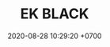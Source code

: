 ---
layout: teamCard3
permalink: /team/:title.html
categories: LA2024JN LIN1  LIN3  LIN5 LIN6 LIN7 LIN8 LIN9 LIN10 LIN11
maincover: /assets/logos/EKBLACK.png
puntosLJMAYO24: 17
date: 2020-08-28 10:29:20 +0700
title: EK BLACK
route: /liga-naranja
tag: johto042024
color: black
puntosLJ202404: 12
grupo: sur
background: '#F16C38'
cover: /assets/backCard.png
team: EK BLACK
ID: EK BLACK
puntos: 12
pj: 10
dia: 25
hora: '22:10'
#PARTIDO 1
j1: RONDA 1
bg1: rock rock
p1: LOT 
r1: 1
pp1: EK BLACK
rr1: 2
pt1: 2
pj1: 1
#PARTIDO 2
j2: RONDA 2
p2: 7DS
pp2: EK BLACK
bg2: rock rock
r2: 0
rr2: 3
pt2: 3
pj2: 1
#PARTIDO 3
j3: RONDA 3
p3: EK BLACK
pp3: TSA
bg3: rock
r3: 1
rr3: 2
pt3: 1
pj3: 1
#PARTIDO 4
j4: RONDA 4
p4: EK BLACK
pp4: DESCANSO
bg4: rock 
r4: 
rr4: 
pt4: 0
pj4: 0
#PARTIDO 5
j5: RONDA 5
p5: TEAM AQUA
pp5: EK BLACK
bg5: rock 
r5: 3
rr5: 0
pt5: 0
pj5: 1
#PARTIDO 6
j6: RONDA 6
p6: IL REBORN
pp6: EK BLACK
bg6: rock 
r6: 2
rr6: 1
pt6: 1
pj6: 1
#PARTIDO 7
j7: RONDA 7
p7:  LEGION P&S
pp7: EK BLACK
bg7: rock 
r7: 3
rr7: 0
pt7: 0
pj7: 1
#PARTIDO 8
j8: RONDA 8
p8:  LEGION MEW
pp8: EK BLACK
bg8: rock 
r8: 3
rr8: 0
pt8: 0
pj8: 1
#PARTIDO 9
j9: RONDA 9
p9: EK BLACK
pp9: STAR-TEC
bg9: rock
r9: 2
rr9: 1
pt9: 2
pj9: 1
#PARTIDO 10
j10: RONDA 10
p10: POA GIRLS
pp10: EK BLACK
bg10: rock 
r10: 3
rr10: 0
pt10: 0
pj10: 1
#PARTIDO 11
j11: RONDA 11
p11: RISING STARS
pp11: EK BLACK
bg11: rock 
r11: 0
rr11: 3
pt11: 3
pj11: 1
stream: <i class="fa-brands fa-twitch text-white"></i>
dia: 25
hora: '21:10'
# pj: 11
# pt1: 1
# pt2: 3
# pt3: 2
# pt4: 3
# pt5: 0
# pt6: 3
# pt7: 0
# pt8: 1
# pt9: 0
# pt10: 1
# pt11: 3
# p1: ZODIAC
# r1: 2
# bg1: rock bg-warning
# rr1: 1
# pp1: DFS DMD
# p2: DFS DMD
# r2: 3
# rr2: 0
# bg2: rock bg-success
# pp2: MBO
# p3: DFS DMD
# r3: 2
# bg3: rock bg-info
# rr3: 1
# pp3: LAST BREATH
# p4:  DFS RUBY
# r4: 0
# bg4: rock bg-success
# rr4: 3
# pp4: DFS DMD
# p5:  no smite
# r5: 3
# bg5: rock bg-danger
# rr5: 0
# pp5: dfs dmd
# p6: jas
# r6: 0
# rr6: 3
# bg6: rock bg-success
# pp6: dfs dmd
# p7:  DFS DMD
# r7: 0
# rr7: 2
# bg7: rock bg-danger
# pp7: SOJ
# p8:  DFS DMD
# r8: 1
# bg8: rock bg-warning
# rr8: 2
# pp8: T. SATISFACTION
# p9:  DFS DMD
# r9: 0
# bg9: rock bg-danger
# rr9: 3
# pp9: S. VANGUARD
# p10:  HGO
# r10: 2
# rr10: 1
# bg10: rock bg-warning
# pp10: DFS DM
# p11: hg regios
# r11: 0
# rr11: 3
# bg11: rock bg-success
# pp11: dfs dmd
##torneos
rango: ACERO
bg: bg-johto 
torneo1: Lj my24
tps1: IN PROGRESS
tb1: card-johto
timg1: /assets/logos/LIGA-JOHTO.png
---